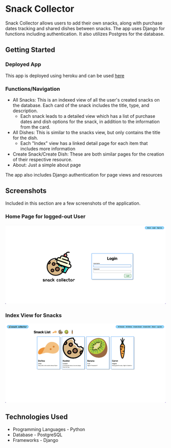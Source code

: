 # Snack Collector
Snack Collector allows users to add their own snacks, along with purchase dates tracking and shared dishes between snacks.
The app uses Django for functions including authentication. It also utilizes Postgres for the database. 
## Getting Started
### Deployed App
This app is deployed using heroku and can be used [here](https://snack-collector.herokuapp.com/)
### Functions/Navigation
- All Snacks: This is an indexed view of all the user's created snacks on the database. Each card of the snack includes the title, type, and description.
  - Each snack leads to a detailed view which has a list of purchase dates and dish options for the snack, in addition to the information from the card.
- All Dishes: This is similar to the snacks view, but only contains the title for the dish.
  - Each "Index" view has a linked detail page for each item that includes more information
- Create Snack/Create Dish: These are both similar pages for the creation of their respective resource.
- About: Just a simple about page

The app also includes Django authentication for page views and resources
## Screenshots
Included in this section are a few screenshots of the application.
### Home Page for logged-out User
![homepage for logged out user](./main_app/static/images/frontpage.png)
### Index View for Snacks
![homepage for logged-in user](./main_app/static/images/index.png)
## Technologies Used
- Programming Languages - Python
- Database - PostgreSQL
- Frameworks - Django

